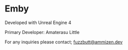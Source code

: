 # Emby

Developed with Unreal Engine 4

Primary Developer: Amaterasu Little

For any inquiries please contact; fuzzbutt@ammizen.dev

